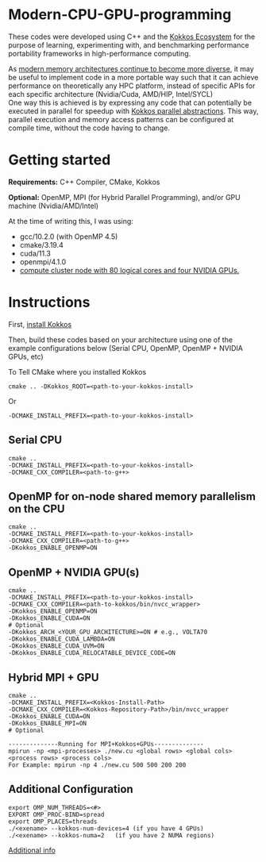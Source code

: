 # Modern-CPU-GPU-programming
These codes were developed using C++ and the [Kokkos Ecosystem](https://kokkos.org/) for the purpose 
of learning, experimenting with, and benchmarking performance portability frameworks in high-performance computing. 

As [modern memory architectures continue to become more
diverse](https://github.com/tommygorham/modern-cpu-gpu-programming/wiki/Heterogenous-Architectures#top500-comparison-november-2011---november-2021),
it may be useful to implement code in a more portable way such that it can achieve performance on theoretically any HPC platform,
instead of specific APIs for each specific architecture (Nvidia/Cuda, AMD/HIP, Intel/SYCL)   
One way this is achieved is by expressing any code that can potentially be executed in parallel for speedup with [Kokkos parallel
abstractions](https://kokkos.github.io/kokkos-core-wiki/API/core/ParallelDispatch.html). 
This way, parallel execution and memory access patterns can be configured at compile time, without the code having to
change.

# Getting started 
**Requirements:** C++ Compiler, CMake, Kokkos

**Optional:** OpenMP, MPI (for Hybrid Parallel Programming), and/or GPU machine (Nvidia/AMD/Intel) 

At the time of writing this, I was using: 
* gcc/10.2.0 (with OpenMP 4.5)
* cmake/3.19.4
* cuda/11.3
* openmpi/4.1.0
* [compute cluster node with 80 logical cores and four NVIDIA GPUs.](https://wiki.simcenter.utc.edu/doku.php/clusters:firefly)

# Instructions
First, [install Kokkos](https://kokkos.org/kokkos-core-wiki/get-started/building-from-source.html#configuring-and-building-kokkos)

Then, build these codes based on your architecture using one of the example configurations below (Serial CPU, OpenMP,
OpenMP + NVIDIA GPUs, etc)

To Tell CMake where you installed Kokkos 
```
cmake .. -DKokkos_ROOT=<path-to-your-kokkos-install>
```
Or
```
-DCMAKE_INSTALL_PREFIX=<path-to-your-kokkos-install>
```

## Serial CPU   
```
cmake .. 
-DCMAKE_INSTALL_PREFIX=<path-to-your-kokkos-install>
-DCMAKE_CXX_COMPILER=<path-to-g++> 
```

## OpenMP for on-node shared memory parallelism on the CPU
```
cmake .. 
-DCMAKE_INSTALL_PREFIX=<path-to-your-kokkos-install>
-DCMAKE_CXX_COMPILER=<path-to-g++> 
-DKokkos_ENABLE_OPENMP=ON 
```

## OpenMP + NVIDIA GPU(s) 
```
cmake .. 
-DCMAKE_INSTALL_PREFIX=<path-to-your-kokkos-install>
-DCMAKE_CXX_COMPILER=<path-to-kokkos/bin/nvcc_wrapper> 
-DKokkos_ENABLE_OPENMP=ON 
-DKokkos_ENABLE_CUDA=ON
# Optional 
-DKokkos_ARCH_<YOUR_GPU_ARCHITECTURE>=ON # e.g., VOLTA70
-DKokkos_ENABLE_CUDA_LAMBDA=ON
-DKokkos_ENABLE_CUDA_UVM=ON
-DKokkos_ENABLE_CUDA_RELOCATABLE_DEVICE_CODE=ON 
```
## Hybrid MPI + GPU
```
cmake .. 
-DCMAKE_INSTALL_PREFIX=<Kokkos-Install-Path> 
-DCMAKE_CXX_COMPILER=<Kokkos-Repository-Path>/bin/nvcc_wrapper 
-DKokkos_ENABLE_CUDA=ON 
-DKokkos_ENABLE_MPI=ON
# Optional 

--------------Running for MPI+Kokkos+GPUs--------------
mpirun -np <mpi-processes> ./new.cu <global rows> <global cols> <process rows> <process cols>
For Example: mpirun -np 4 ./new.cu 500 500 200 200
```

## Additional Configuration 
```
export OMP_NUM_THREADS=<#> 
EXPORT OMP_PROC-BIND=spread
export OMP_PLACES=threads
./<exename> --kokkos-num-devices=4 (if you have 4 GPUs)
./<exename> --kokkos-numa=2   (if you have 2 NUMA regions)
```

[Additional info](https://github.com/tommygorham/modern-cpu-gpu-programming/wiki) 
